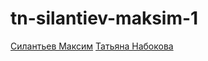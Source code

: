 # tn-silantiev-maksim-1
[Силантьев Максим](https://t.me/Maximuslol)
[Татьяна Набокова](https://t.me/shookli)